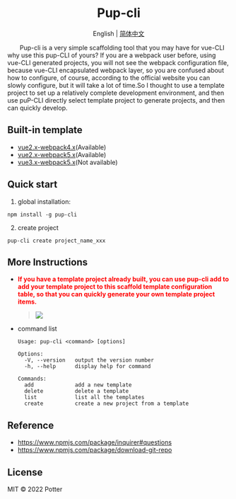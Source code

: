 <h1 align="center">Pup-cli</h1>

<p align="center">English | <a href="./Readme_zh-CN.md">简体中文</a></p>

<p style="text-indent:2em">
Pup-cli is a very simple scaffolding tool that you may have for vue-CLI why use this pup-CLI of yours? If you are a webpack user before, using vue-CLI generated projects, you will not see the webpack configuration file, because vue-CLI encapsulated webpack layer, so you are confused about how to configure, of course, according to the official website you can slowly configure, but it will take a lot of time.So I thought to use a template project to set up a relatively complete development environment, and then use puP-CLI directly select template project to generate projects, and then can quickly develop.
</p>

## Built-in template

- [vue2.x-webpack4.x](https://github.com/yxw007/vue2.x-webpack.x)(Available)
- [vue2.x-webpack5.x](https://github.com/yxw007/vue2.x-webpack.x)(Available)
- [vue3.x-webpack5.x](https://github.com/yxw007/vue3.x-webpack5.x)(Not available)

## Quick start

1. global installation:

```
npm install -g pup-cli
```

2. create project

```
pup-cli create project_name_xxx
```

## More Instructions

- <p style="color:red;font-weight:bold">If you have a template project already built, you can use pup-cli add to add your template project to this scaffold template configuration table, so that you can quickly generate your own template project items.</p>

  > ![](https://cdn.jsdelivr.net/gh/yxw007/BlogPicBed@master/img/20211210234210.png)

- command list

  ```
  Usage: pup-cli <command> [options]

  Options:
    -V, --version   output the version number
    -h, --help      display help for command

  Commands:
    add             add a new template
    delete          delete a template
    list            list all the templates
    create          create a new project from a template
  ```

## Reference

- https://www.npmjs.com/package/inquirer#questions
- https://www.npmjs.com/package/download-git-repo

## License

MIT © 2022 Potter

